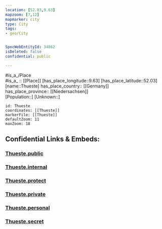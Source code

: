 ```yaml
---
location: [52.03,9.63] 
mapzoom: [7,12] 
mapmarker: city 
type: City
tags:
- geo/City


SpocWebEntityId: 34862
isDeleted: false
confidential: public

---
```

#is_a_/Place  
#is_a_ :: [[Place]] 
[has_place_longitude::9.63] 
[has_place_latitude::52.03] 
[name::Thueste] 
has_place_country:: [[Germany]]  
has_place_province:: [[Niedersachsen]]  
[Population::] 
[Unknown::] 


```leaflet
id: Thueste
coordinates: [[Thueste]] 
markerFile: [[Thueste]] 
defaultZoom: 11 
maxZoom: 18
```


## Confidential Links & Embeds: 

### [Thueste.public](/_public/\Earth\Continent\Europe\Europe~Central\Germany\Germany~West\Niedersachsen\counties~Niedersachsen\Hameln-Pyrmont\cities~Hameln-Pyrmont\Salzhemmendorf\boroughs~SalzhemmendorfThueste.public.md) 

### [Thueste.internal](/_internal/\Earth\Continent\Europe\Europe~Central\Germany\Germany~West\Niedersachsen\counties~Niedersachsen\Hameln-Pyrmont\cities~Hameln-Pyrmont\Salzhemmendorf\boroughs~SalzhemmendorfThueste.internal.md) 

### [Thueste.protect](/_protect/\Earth\Continent\Europe\Europe~Central\Germany\Germany~West\Niedersachsen\counties~Niedersachsen\Hameln-Pyrmont\cities~Hameln-Pyrmont\Salzhemmendorf\boroughs~SalzhemmendorfThueste.protect.md) 

### [Thueste.private](/_private/\Earth\Continent\Europe\Europe~Central\Germany\Germany~West\Niedersachsen\counties~Niedersachsen\Hameln-Pyrmont\cities~Hameln-Pyrmont\Salzhemmendorf\boroughs~SalzhemmendorfThueste.private.md) 

### [Thueste.personal](/_personal/\Earth\Continent\Europe\Europe~Central\Germany\Germany~West\Niedersachsen\counties~Niedersachsen\Hameln-Pyrmont\cities~Hameln-Pyrmont\Salzhemmendorf\boroughs~SalzhemmendorfThueste.personal.md) 

### [Thueste.secret](/_secret/\Earth\Continent\Europe\Europe~Central\Germany\Germany~West\Niedersachsen\counties~Niedersachsen\Hameln-Pyrmont\cities~Hameln-Pyrmont\Salzhemmendorf\boroughs~SalzhemmendorfThueste.secret.md)

